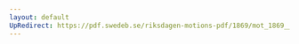 ```yaml
---
layout: default
UpRedirect: https://pdf.swedeb.se/riksdagen-motions-pdf/1869/mot_1869__ak__00095/mot_1869__ak__00095_002.pdf
---
```

